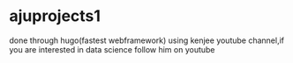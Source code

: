 # ajuprojects1
done through hugo(fastest webframework) using kenjee youtube channel,if you are interested in data science follow him on youtube
